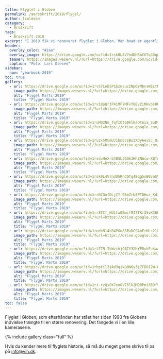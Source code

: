 ```yaml
---
title: Flyglet i Globen
permalink: /aarsskrift/2019/flygel/
author: lsolesen
category:
  - Årsskrift
tags:
  - Årsskrift 2019
excerpt: "I 2019 fik vi renoveret flyglet i Globen. Men hvad er egentlig historien bag flyglet, som hver morgen spiller til morgensamling for eleverne?"
header:
  overlay_color: "#2ae"
  overlay_image: https://drive.google.com/uc?id=1rsk0L4V7ndDhRnCGTq48qg5oB0vaSVaa
  teaser: https://images.weserv.nl/?url=https://drive.google.com/uc?id=1rvS7LeB5P1EzmsucINpGYMbnsW6LtMjy&w=400
  caption: "Foto: Lars Olesen"
sidebar:
  nav: "yearbook-2019"
toc: true
gallery:
  - url: https://drive.google.com/uc?id=1rvS7LeB5P1EzmsucINpGYMbnsW6LtMjy
    image_path: https://images.weserv.nl/?url=https://drive.google.com/uc?id=1rvS7LeB5P1EzmsucINpGYMbnsW6LtMjy&w=400
    alt: "Flygel Marts 2019"
    title: "Flygel Marts 2019"
  - url: https://drive.google.com/uc?id=1rv1BpQr3P4iMF7MFvfGEv2iMHvbsROzM
    image_path: https://images.weserv.nl/?url=https://drive.google.com/uc?id=1rv1BpQr3P4iMF7MFvfGEv2iMHvbsROzM&w=400
    alt: "Flygel Marts 2019"
    title: "Flygel Marts 2019"
  - url: https://drive.google.com/uc?id=1ruM02Nm_fqfIOtG0klkaDtnia_SuDvmj
    image_path: https://images.weserv.nl/?url=https://drive.google.com/uc?id=1ruM02Nm_fqfIOtG0klkaDtnia_SuDvmj&w=400
    alt: "Flygel Marts 2019"
    title: "Flygel Marts 2019"
  - url: https://drive.google.com/uc?id=1ru2x5MUmUJibn8csBuzXDy6evSJ_OsF6
    image_path: https://images.weserv.nl/?url=https://drive.google.com/uc?id=1ru2x5MUmUJibn8csBuzXDy6evSJ_OsF6&w=400
    alt: "Flygel Marts 2019"
    title: "Flygel Marts 2019"
  - url: https://drive.google.com/uc?id=1rsduHeX-b4BSL36Gk3HhZNWcw-XBfdz_
    image_path: https://images.weserv.nl/?url=https://drive.google.com/uc?id=1rsduHeX-b4BSL36Gk3HhZNWcw-XBfdz_&w=400
    alt: "Flygel Marts 2019"
    title: "Flygel Marts 2019"
  - url: https://drive.google.com/uc?id=1rsk0L4V7ndDhRnCGTq48qg5oB0vaSVaa
    image_path: https://images.weserv.nl/?url=https://drive.google.com/uc?id=1rsk0L4V7ndDhRnCGTq48qg5oB0vaSVaa&w=400
    alt: "Flygel Marts 2019"
    title: "Flygel Marts 2019"
  - url: https://drive.google.com/uc?id=1rrN7GufDLjCY-95mZrbSPTOHoz_KdIU4
    image_path: https://images.weserv.nl/?url=https://drive.google.com/uc?id=1rrN7GufDLjCY-95mZrbSPTOHoz_KdIU4&w=400
    alt: "Flygel Marts 2019"
    title: "Flygel Marts 2019"
  - url: https://drive.google.com/uc?id=1rr8TCf_HdLtw0BmifMI7TKr35vK36EVf
    image_path: https://images.weserv.nl/?url=https://drive.google.com/uc?id=1rr8TCf_HdLtw0BmifMI7TKr35vK36EVf&w=400
    alt: "Flygel Marts 2019"
    title: "Flygel Marts 2019"
  - url: https://drive.google.com/uc?id=1rndbN14h84PGo8SPaDCSAmErHLc2lk5G
    image_path: https://images.weserv.nl/?url=https://drive.google.com/uc?id=1rndbN14h84PGo8SPaDCSAmErHLc2lk5G&w=400
    alt: "Flygel Marts 2019"
    title: "Flygel Marts 2019"
  - url: https://drive.google.com/uc?id=1rlZ7N-IbWzihj9AIY32hYP8uhFukaa2Q
    image_path: https://images.weserv.nl/?url=https://drive.google.com/uc?id=1rlZ7N-IbWzihj9AIY32hYP8uhFukaa2Q&w=400&h=267&fit=cover
    alt: "Flygel Marts 2019"
    title: "Flygel Marts 2019"
  - url: https://drive.google.com/uc?id=1rhptil3jAd9qixDHN6y3j7FBDI2W-PQ0
    image_path: https://images.weserv.nl/?url=https://drive.google.com/uc?id=1rhptil3jAd9qixDHN6y3j7FBDI2W-PQ0&w=400
    alt: "Flygel Marts 2019"
    title: "Flygel Marts 2019"
  - url: https://drive.google.com/uc?id=1ri-rzQsOX7eoOV75lk2MD8Pm136DfVin
    image_path: https://images.weserv.nl/?url=https://drive.google.com/uc?id=1ri-rzQsOX7eoOV75lk2MD8Pm136DfVin&w=400
    alt: "Flygel Marts 2019"
    title: "Flygel Marts 2019"
toc: false
---
```


Flyglet i Globen, som efterhånden har stået her siden 1993 fra Globens indvielse trængte til en større renovering. Det fangede vi i en lille kameraserie.

{% include gallery class="full" %}

Hvis du kender mere til flyglets historie, så må du meget gerne skrive til os på info@vih.dk.
